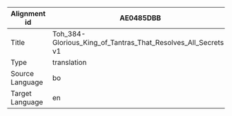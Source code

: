 |Alignment id | AE0485DBB
| --- | --- 
|Title | Toh_384-Glorious_King_of_Tantras_That_Resolves_All_Secrets-v1 
|Type | translation
|Source Language | bo
|Target Language | en